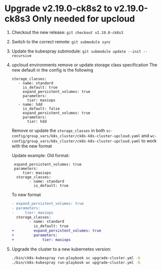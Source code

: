 # Upgrade v2.19.0-ck8s2 to v2.19.0-ck8s3 Only needed for upcloud

1. Checkout the new release: `git checkout v2.19.0-ck8s3`

1. Switch to the correct remote: `git submodule sync`

1. Update the kubespray submodule: `git submodule update --init --recursive`

1. upcloud environments remove or update storage class specification
    The new default in the config is the following

    ```
    storage_classes:
       - name: standard
         is_default: true
         expand_persistent_volumes: true
         parameters:
           tier: maxiops
       - name: hdd
         is_default: false
         expand_persistent_volumes: true
         parameters:
           tier: hdd
    ```

    Remove or update the `storage_classes` in both `sc-config/group_vars/k8s_cluster/ck8s-k8s-cluster-upcloud.yaml` and `wc-config/group_vars/k8s_cluster/ck8s-k8s-cluster-upcloud.yaml` to work with the new format

    Update example:
    Old format:

    ```
     expand_persistent_volumes: true
     parameters:
         tier: maxiops
      storage_classes:
            - name: standard
              is_default: true
    ```

    To new format

    ```diff
    - expand_persistent_volumes: true
    - parameters:
    -     tier: maxiops
      storage_classes:
            - name: standard
              is_default: true
    +         expand_persistent_volumes: true
    +         parameters:
    +             tier: maxiops
    ```

1. Upgrade the cluster to a new kubernetes version:

    ```bash
    ./bin/ck8s-kubespray run-playbook sc upgrade-cluster.yml -b
    ./bin/ck8s-kubespray run-playbook wc upgrade-cluster.yml -b
    ```
